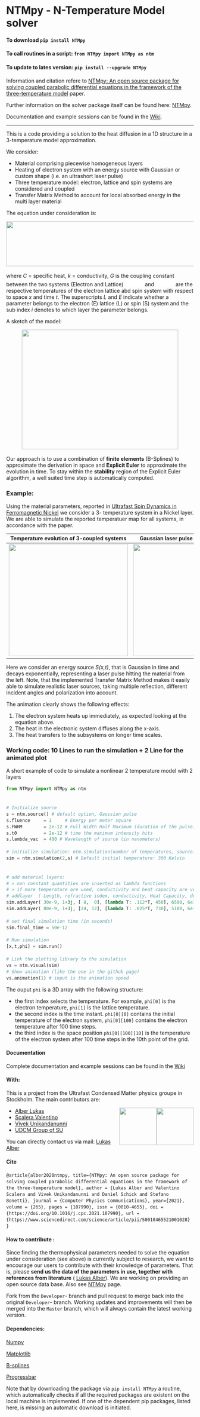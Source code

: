 # NTMpy - N-Temperature Model solver


#### To download                     `pip install NTMpy`

#### To call routines in a script:   `from NTMpy import NTMpy as ntm`

#### To update to lates version:     `pip install --upgrade NTMpy`

Information and citation refere to [NTMpy: An open source package for solving coupled parabolic differential equations in the framework of the three-temperature model](https://www.sciencedirect.com/science/article/pii/S0010465521001028?via%3Dihub) paper.

Further information on the solver package itself can be found here: [NTMpy](https://github.com/udcm-su/heat-diffusion-1D/tree/master/NTMpy).

Documentation and example sessions can be found in the [Wiki](https://github.com/udcm-su/heat-diffusion-1D/wiki).

------------------------------------------------------------------------------------------------------------------

This is a code providing a solution to the heat diffusion in a 1D structure in a 3-temperature model approximation.

We consider:
* Material comprising piecewise homogeneous layers
* Heating of electron system with an energy source with Gaussian or custom shape (i.e. an ultrashort laser pulse)
* Three temperature model: electron, lattice and spin systems are considered and coupled
* Transfer Matrix Method to account for local absorbed energy in the multi layer material

The equation under consideration is: 

 <img src="https://github.com/udcm-su/heat-diffusion-1D/blob/master/Pictures/Equation.PNG" width="750" height="120" />
 
 where *C* = specific heat, *k* = conductivity, *G* is the coupling constant between the two systems (Electron and Lattice)
  <img src="https://github.com/VaSca92/NTMpy/blob/master/Pictures/phiE.png?raw=true" width="50" height="20" /> and <img src="https://github.com/VaSca92/NTMpy/blob/master/Pictures/phiL.png?raw=true" width="50" height="20" /> 
  are the respective temperatures of the electron lattice abd spin system with respect to space *x* and time *t*. The superscripts  *L* and *E* indicate whether a parameter belongs to the electron (E) lattice (L) or spin (S) system and the sub index *i* denotes to which layer the parameter belongs.
  
  A sketch of the model: 
  
  <p align="center">
  <img src="https://github.com/udcm-su/NTMpy/blob/master/Pictures/ThreeTMscetch.png" width="420" height="320" />
  </p>
 
 Our approach is to use a combination of **finite elements** (B-Splines) to approximate the derivation in space and **Explicit Euler** to approximate the evolution in time.
 To stay within the **stability** region of the Explicit Euler algorithm, a well suited time step is automatically computed.
 
  ### Example:
Using the material parameters, reported in [Ultrafast Spin Dynamics in Ferromagnetic Nickel](https://journals.aps.org/prl/abstract/10.1103/PhysRevLett.76.4250) we consider a 3- temperature system in a Nickel layer. We are able to simulate the reported temperatuer map for all systems, in accordance with the paper.
 
  Temperature evolution of 3-coupled systems |  Gaussian laser pulse S(x,t) hitting sample
:-------------------------:|:-------------------------:
 <img src="https://media.giphy.com/media/RHE9DS2kPSdobin3hv/giphy.gif" width="320" height="300" />  |  <img src="https://github.com/udcm-su/heat-diffusion-1D/blob/Developer/Pictures/Source.png" width="320" height="300" />
 
Here we consider an energy source *S(x,t)*, that is Gaussian in time and decays exponentially, representing a laser pulse hitting the material from the left. Note, that the implemented Transfer Matrix Method makes it easily able to simulate realistic laser sources, taking multiple reflection, different incident angles and polarization into account.
 
The animation clearly shows the following effects: 
  1. The electron system heats up immediately, as expected looking at the equation above.
  2. The heat in the electronic system diffuses along the x-axis.
  3. The heat transfers to the subsystems on longer time scales.

 ### Working code: 10 Lines to run the simulation + 2 Line for the animated plot
A short example of code to simulate a nonlinear 2 temperature model with 2 layers 
```python
from NTMpy import NTMpy as ntm


# Initialize source
s = ntm.source() # default option, Gaussian pulse
s.fluence     = 1     # Energy per meter square
s.FWHM        = 2e-12 # Full Width Half Maximum (duration of the pulse)
s.t0          = 2e-12 # time the maximum intensity hits
s.lambda_vac  = 400 # Wavelength of source (in nanometers)

# initialize simulation: ntm.simulation(number of temperatures, source)
sim = ntm.simulation(2,s) # Default initial temperature: 300 Kelvin


# add material layers:
# > non constant quantities are inserted as lambda functions
# > if more temperature are used, conductivity and heat capacity are vectors
# addlayer  ( Length, refractive index, conductivity, Heat Capacity, density, coupling)
sim.addLayer( 30e-9, 1+3j, [ 8,  0], [lambda T: .112*T, 450], 6500, 6e17) # first layer
sim.addLayer( 80e-9, 1+3j, [24, 12], [lambda T: .025*T, 730], 5100, 6e17) # second layer

# set final simulation time (in seconds)
sim.final_time = 50e-12

# Run simulation
[x,t,phi] = sim.run()

# Link the plotting library to the simulation
vs = ntm.visual(sim)
# Show animation (like the one in the github page)
vs.animation(1) # input is the animation speed
```

The ouput `phi` is a 3D array with the following structure:
* the first index selects the temperature.
For example, `phi[0]` is the electron temperature, `phi[1]` is the lattice temperature.
* the second index is the time instant.
`phi[0][0]` contains the initial temperature of the electron system, `phi[0][100]` contains the electron temperature after 100 time steps.
* the third index is the space position
`phi[0][100][10]` is the temperature of the electron system after 100 time steps in the 10th point of the grid.

#### Documentation
Complete documentation and example sessions can be found in the [Wiki](https://github.com/udcm-su/heat-diffusion-1D/wiki)

#### With: 
This is a project from the Ultrafast Condensed Matter physics groupe in Stockholm. The main contributors are: 
* [Alber Lukas](https://github.com/luksen99) <img align="right" width="100" height="100" src="https://github.com/udcm-su/heat-diffusion-1D/blob/Developer/Pictures/SU.jpg">  <img align="right" width="100" height="100" src="https://github.com/udcm-su/heat-diffusion-1D/blob/Developer/Pictures/UDCM_logo.png">
* [Scalera Valentino](https://github.com/VaSca92) 
* [Vivek Unikandanunni](https://github.com/VivekUUnni)
* [UDCM Group of SU](http://udcm.fysik.su.se/)

You can directly contact us via mail: [Lukas Alber](mailto:lukas.alber@fysik.su.se)


#### Cite 

`@article{alber2020ntmpy,
    title={NTMpy: An open source package for solving coupled parabolic differential equations in the framework of the three-temperature model},
    author = {Lukas Alber and Valentino Scalera and Vivek Unikandanunni and Daniel Schick and Stefano Bonetti},
    journal = {Computer Physics Communications},
    year={2021},
    volume = {265},
    pages = {107990},
    issn = {0010-4655},
    doi = {https://doi.org/10.1016/j.cpc.2021.107990},
    url = {https://www.sciencedirect.com/science/article/pii/S0010465521001028}
}`



#### How to contribute : 

Since finding the thermophysical parameters needed to solve the equation under consideration (see above) is currently subject to research, we want to encourage our users to contribute with their knowledge of parameters. That is, please **send us the data of the parameters in use, together with references from literature** ( [Lukas Alber](mailto:lukas.alber@fysik.su.se)). We are working on providing an open source data base. Also see [NTMpy](https://github.com/udcm-su/heat-diffusion-1D/edit/master/NTMpy/README.md) page.

Fork from the `Developer`- branch and pull request to merge back into the original `Developer`- branch. 
Working updates and improvements will then be merged into the `Master` branch, which will always contain the latest working version.


#### Dependencies:

[Numpy](http://www.numpy.org/)

[Matplotlib](https://matplotlib.org/)

[B-splines](https://github.com/johntfoster)

[Progressbar](https://pypi.org/project/tqdm/2.2.3/)

Note that by downloading the package via `pip install NTMpy` a routine, which automatically checks if all the required packages are existent on the local machine is implemented. If one of the dependent pip packages, listed here, is missing an automatic download is initiated.

  

       
  

 
